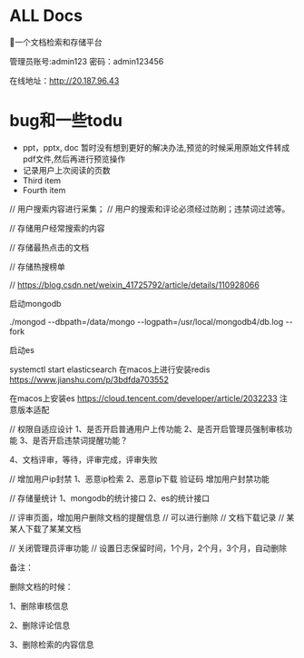 # ALL Docs
:love_letter:一个文档检索和存储平台

管理员账号:admin123 密码：admin123456

在线地址：http://20.187.96.43

# bug和一些todu
<ul>
<li>ppt，pptx, doc 暂时没有想到更好的解决办法,预览的时候采用原始文件转成pdf文件,然后再进行预览操作</li>
<li>记录用户上次阅读的页数</li>
<li>Third item</li>
<li>Fourth item</li>
</ul>



// 用户搜索内容进行采集； // 用户的搜索和评论必须经过防刷；违禁词过滤等。

// 存储用户经常搜索的内容

// 存储最热点击的文档

// 存储热搜榜单

// https://blog.csdn.net/weixin_41725792/article/details/110928066

启动mongodb

./mongod --dbpath=/data/mongo --logpath=/usr/local/mongodb4/db.log --fork

启动es

systemctl start elasticsearch
在macos上进行安装redis https://www.jianshu.com/p/3bdfda703552

在macos上安装es https://cloud.tencent.com/developer/article/2032233 注意版本适配

// 权限自适应设计 1、是否开启普通用户上传功能 2、是否开启管理员强制审核功能 3、是否开启违禁词提醒功能？

4、文档评审，等待，评审完成，评审失败

// 增加用户ip封禁 1、恶意ip检索 2、恶意ip下载 验证码 增加用户封禁功能

// 存储量统计 1、mongodb的统计接口 2、es的统计接口

// 评审页面，增加用户删除文档的提醒信息 // 可以进行删除 // 文档下载记录 // 某某人下载了某某文档

// 关闭管理员评审功能 // 设置日志保留时间，1个月，2个月，3个月，自动删除

备注：

删除文档的时候：

1、删除审核信息

2、删除评论信息

3、删除检索的内容信息

